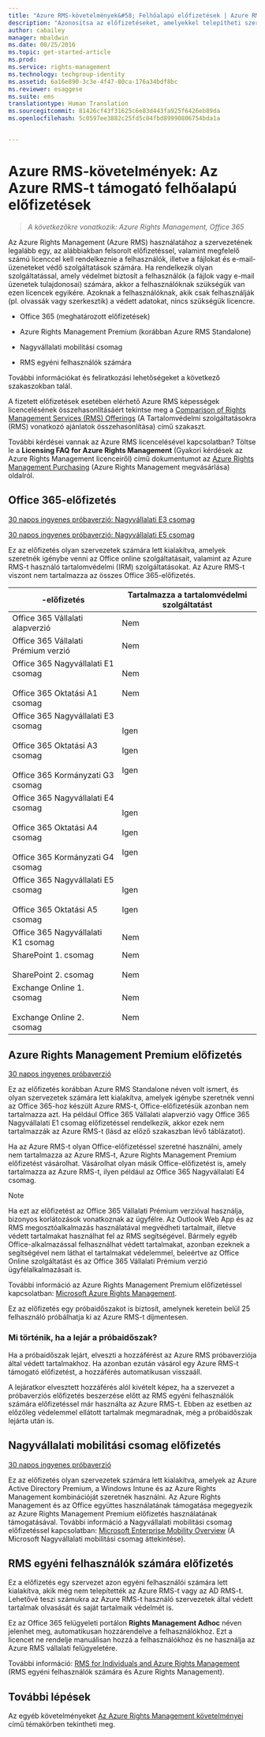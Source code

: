 ```yaml
---
title: "Azure RMS-követelmények&#58; Felhőalapú előfizetések | Azure RMS"
description: "Azonosítsa az előfizetéseket, amelyekkel telepítheti szervezetében az Azure Rights Managementet (Azure RMS)."
author: cabailey
manager: mbaldwin
ms.date: 08/25/2016
ms.topic: get-started-article
ms.prod: 
ms.service: rights-management
ms.technology: techgroup-identity
ms.assetid: 6a16e890-3c3e-4f47-80ca-176a34bdf8bc
ms.reviewer: esaggese
ms.suite: ems
translationtype: Human Translation
ms.sourcegitcommit: 81426cf43f31625c6e83d443fa925f6426eb89da
ms.openlocfilehash: 5c0597ee3882c25fd5c04fbd89990806754bda1a


---
```



# Azure RMS-követelmények: Az Azure RMS-t támogató felhőalapú előfizetések

>*A következőkre vonatkozik: Azure Rights Management, Office 365*

Az Azure Rights Management (Azure RMS) használatához a szervezetének legalább egy, az alábbiakban felsorolt előfizetéssel, valamint megfelelő számú licenccel kell rendelkeznie a felhasználók, illetve a fájlokat és e-mail-üzeneteket védő szolgáltatások számára. Ha rendelkezik olyan szolgáltatással, amely védelmet biztosít a felhasználók (a fájlok vagy e-mail üzenetek tulajdonosai) számára, akkor a felhasználóknak szükségük van ezen licencek egyikére. Azoknak a felhasználóknak, akik csak felhasználják (pl. olvassák vagy szerkesztik) a védett adatokat, nincs szükségük licencre.

-   Office 365 (meghatározott előfizetések)

-   Azure Rights Management Premium (korábban Azure RMS Standalone)

-   Nagyvállalati mobilitási csomag

-   RMS egyéni felhasználók számára

További információkat és feliratkozási lehetőségeket a következő szakaszokban talál.

A fizetett előfizetések esetében elérhető Azure RMS képességek licencelésének összehasonlításáért tekintse meg a [Comparison of Rights Management Services (RMS) Offerings](http://technet.microsoft.com/dn858608) (A Tartalomvédelmi szolgáltatásokra (RMS) vonatkozó ajánlatok összehasonlítása) című szakaszt.

További kérdései vannak az Azure RMS licencelésével kapcsolatban? Töltse le a **Licensing FAQ for Azure Rights Management** (Gyakori kérdések az Azure Rights Management licenceiről) című dokumentumot az [Azure Rights Management Purchasing](https://www.microsoft.com/en-us/server-cloud/products/azure-rights-management/Purchasing.aspx) (Azure Rights Management megvásárlása) oldalról. 

## Office 365-előfizetés
[30 napos ingyenes próbaverzió: Nagyvállalati E3 csomag](http://go.microsoft.com/fwlink/p/?LinkID=403802)

[30 napos ingyenes próbaverzió: Nagyvállalati E5 csomag](https://go.microsoft.com/fwlink/p/?LinkID=698279)

Ez az előfizetés olyan szervezetek számára lett kialakítva, amelyek szeretnék igénybe venni az Office online szolgáltatásait, valamint az Azure RMS-t használó tartalomvédelmi (IRM) szolgáltatásokat. Az Azure RMS-t viszont nem tartalmazza az összes Office 365-előfizetés.

-előfizetés  |Tartalmazza a tartalomvédelmi szolgáltatást 
------------- | ------------- |
Office 365 Vállalati alapverzió|Nem|
Office 365 Vállalati Prémium verzió|Nem|
Office 365 Nagyvállalati E1 csomag <br /><br /> Office 365 Oktatási A1 csomag|Nem <br /><br /> Nem|
Office 365 Nagyvállalati E3 csomag <br /><br /> Office 365 Oktatási A3 csomag <br /><br /> Office 365 Kormányzati G3 csomag|Igen <br /><br /> Igen <br /><br /> Igen|
Office 365 Nagyvállalati E4 csomag <br /><br /> Office 365 Oktatási A4 csomag <br /><br /> Office 365 Kormányzati G4 csomag|Igen <br /><br /> Igen <br /><br /> Igen|
Office 365 Nagyvállalati E5 csomag <br /><br /> Office 365 Oktatási A5 csomag|Igen <br /><br /> Igen|
Office 365 Nagyvállalati K1 csomag|Nem|
SharePoint 1. csomag <br /><br /> SharePoint 2. csomag|Nem <br /><br /> Nem|
Exchange Online 1. csomag <br /><br /> Exchange Online 2. csomag|Nem <br /><br /> Nem|


## Azure Rights Management Premium előfizetés
[30 napos ingyenes próbaverzió](https://portal.microsoftonline.com/Signup/MainSignUp15.aspx?&amp;OfferId=A43415D3-404C-4df3-B31B-AAD28118A778&amp;dl=RIGHTSMANAGEMENT&amp;ali=1)

Ez az előfizetés korábban Azure RMS Standalone néven volt ismert, és olyan szervezetek számára lett kialakítva, amelyek igénybe szeretnék venni az Office 365-hoz készült Azure RMS-t, Office-előfizetésük azonban nem tartalmazza azt. Ha például Office 365 Vállalati alapverzió vagy Office 365 Nagyvállalati E1 csomag előfizetéssel rendelkezik, akkor ezek nem tartalmazzák az Azure RMS-t (lásd az előző szakaszban lévő táblázatot). 

Ha az Azure RMS-t olyan Office-előfizetéssel szeretné használni, amely nem tartalmazza az Azure RMS-t, Azure Rights Management Premium előfizetést vásárolhat. Vásárolhat olyan másik Office-előfizetést is, amely tartalmazza az Azure RMS-t, ilyen például az Office 365 Nagyvállalati E4 csomag.

> [!NOTE]
> Ha ezt az előfizetést az Office 365 Vállalati Prémium verzióval használja, bizonyos korlátozások vonatkoznak az ügyfélre. Az Outlook Web App és az RMS megosztóalkalmazás használatával megvédheti tartalmait, illetve védett tartalmakat használhat fel az RMS segítségével. Bármely egyéb Office-alkalmazással felhasználhat védett tartalmakat, azonban ezeknek a segítségével nem láthat el tartalmakat védelemmel, beleértve az Office Online szolgáltatást és az Office 365 Vállalati Prémium verzió ügyfélalkalmazásait is.

További információ az Azure Rights Management Premium előfizetéssel kapcsolatban: [Microsoft Azure Rights Management](http://products.office.com/business/microsoft-azure-rights-management).

Ez az előfizetés egy próbaidőszakot is biztosít, amelynek keretein belül 25 felhasználó próbálhatja ki az Azure RMS-t díjmentesen. 

### Mi történik, ha a lejár a próbaidőszak?
Ha a próbaidőszak lejárt, elveszti a hozzáférést az Azure RMS próbaverziója által védett tartalmakhoz. Ha azonban ezután vásárol egy Azure RMS-t támogató előfizetést, a hozzáférés automatikusan visszaáll.

A lejáratkor elvesztett hozzáférés alól kivételt képez, ha a szervezet a próbaverziós előfizetés beszerzése előtt az RMS egyéni felhasználók számára előfizetéssel már használta az Azure RMS-t. Ebben az esetben az előzőleg védelemmel ellátott tartalmak megmaradnak, még a próbaidőszak lejárta után is.

## Nagyvállalati mobilitási csomag előfizetés
[30 napos ingyenes próbaverzió](https://portal.office.com/Signup/Signup.aspx?OfferId=2E63A04D-BE0B-4A0F-A8CF-407C1C299221&dl=EMS)

Ez az előfizetés olyan szervezetek számára lett kialakítva, amelyek az Azure Active Directory Premium, a Windows Intune és az Azure Rights Management kombinációját szeretnék használni. Az Azure Rights Management és az Office együttes használatának támogatása megegyezik az Azure Rights Management Premium előfizetés használatának támogatásával. További információ a Nagyvállalati mobilitási csomag előfizetéssel kapcsolatban: [Microsoft Enterprise Mobility Overview](http://go.microsoft.com/fwlink/?LinkId=615386) (A Microsoft Nagyvállalati mobilitási csomag áttekintése).

## RMS egyéni felhasználók számára előfizetés
Ez a előfizetés egy szervezet azon egyéni felhasználói számára lett kialakítva, akik még nem telepítették az Azure RMS-t vagy az AD RMS-t. Lehetővé teszi számukra az Azure RMS-t használó szervezetek által védett tartalmak olvasását és saját tartalmaik védelmét is.

Ez az Office 365 felügyeleti portálon **Rights Management Adhoc** néven jelenhet meg, automatikusan hozzárendelve a felhasználókhoz. Ezt a licencet ne rendelje manuálisan hozzá a felhasználókhoz és ne használja az Azure RMS vállalati felügyeletére. 

További információ: [RMS for Individuals and Azure Rights Management](../understand-explore/rms-for-individuals.md) (RMS egyéni felhasználók számára és Azure Rights Management).

## További lépések
Az egyéb követelményeket [Az Azure Rights Management követelményei](requirements-azure-rms.md) című témakörben tekintheti meg.


<!--HONumber=Aug16_HO4-->


